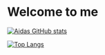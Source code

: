# Welcome to me

[![Aidas GitHub stats](https://github-readme-stats.vercel.app/api?username=Aidas-Baublys&count_private=true&show_icons=true&theme=radical)](https://github.com/Aidas-Baublys)

[![Top Langs](https://github-readme-stats.vercel.app/api/top-langs/?username=Aidas-Baublys&exclude_repo=https://github.com/paysageuk/angular-ib-bas&langs_count=10&layout=compact&theme=radical)](https://github.com/Aidas-Baublys)